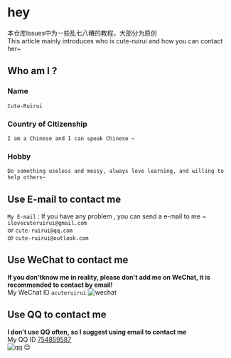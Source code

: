 # hey
本仓库Issues中为一些乱七八糟的教程，大部分为原创  
This article mainly introduces who is cute-ruirui and how you can contact her~



## Who am I ?
### Name
    Cute-Ruirui
### Country of Citizenship
    I am a Chinese and I can speak Chinese ~
### Hobby
    Do something useless and messy, always love learning, and willing to help others~

## Use E-mail to contact me
`My E-mail`  :  If you have any problem , you can send a e-mail to me ~  
`ilovecuteruirui@gmail.com`  
or  `cute-ruirui@qq.com`  
or  `cute-ruirui@outlook.com`

## Use WeChat to contact me
**If you don'tknow me in reality, please don't add me on WeChat, it is recommended to contact by email!**  
My WeChat ID   `acuteruirui`
![wechat](https://i.loli.net/2020/08/12/OzathrG5Ug421sY.jpg)

## Use QQ to contact me
**I don’t use QQ often, so I suggest using email to contact me**  
My QQ ID   [754859587](https://qm.qq.com/cgi-bin/qm/qr?k=jCbVqE5gqT7het5XN68VEPeXTwMs__9C&noverify=0)  
![qq](https://i.loli.net/2020/08/12/PjrQgoaZYn1dW2B.jpg)
:blush:
